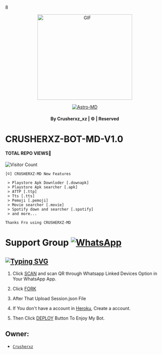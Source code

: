 8<div align="center">

  <p align="center">

<img src="https://telegra.ph/file/07d8bbc06cf537002230a.jpg" alt="GIF" width="300" height="270"/>

</p>

  <p align="center">

<a href="#"><img title="Astro-MD" src="https://img.shields.io/badge/astro-md-green?colorA=%23ff0000&colorB=%23017e40&style=for-the-badge"></a>

</p>

</div>

#### <p align="center">By Crusherxz_xz | © | Reserved  </br> 

# CRUSHERXZ-BOT-MD-V1.0
#### TOTAL REPO VIEWS📍
![Visitor Count](https://profile-counter.glitch.me/terror-boy/count.svg)

    [©] CRUSHERXZ-MD New Features

     > Playstore Apk Downloder [.downapk]
     > Playstore Apk searcher [.apk]
     > ATTP [.ttp]
     > Tts [.tts]
     > Pemoji [.pemoji]
     > Movie searcher [.movie]
     > Spotify down and searcher [.spotify]
     > and more...  
   
   ```Thanks Fro using CRUSHERXZ-MD```
   
# Support Group <a href="https://chat.whatsapp.com/G8NlmK5VS1A0t0oglLALMW"><img alt="WhatsApp" src="https://img.shields.io/badge/-Whatsapp%20Group-lightgrey?style=for-the-badge&logo=whatsapp&logoColor=white"/></a>

## [![Typing SVG](https://readme-typing-svg.herokuapp.com?font=Rockstar-ExtraBold&color=F33A6A&lines=WELCOME+TO+Astro+MD+WA+BOT.;CREATED+BY+Crusherxz;BEST+MULTIDEVICE+WA+BOT;THANKS+FOR+VISITING+MY+GIT)](https://git.io/typing-svg)

 </a>

</p>


1. Click [SCAN](https://replit.com/@VIHANGA-YTYT/Vihanga-MD-V2-Qr?output%20only=1&lite=1#index.js) and scan QR through Whatsapp Linked Devices Option in Your WhatsApp App.

2. Click [FORK](https://github.com/Crusherxz/AstroBot-MD/fork)

2. After That Upload Session.json File

3. If You don't have a account in [Heroku](https://signup.heroku.com/), Create a account.

5. Then Click [DEPLOY](https://heroku.com/deploy) Button To Enjoy My Bot.


## Owner:
* [`Crusherxz`](https://github.com/vihangayt0)


